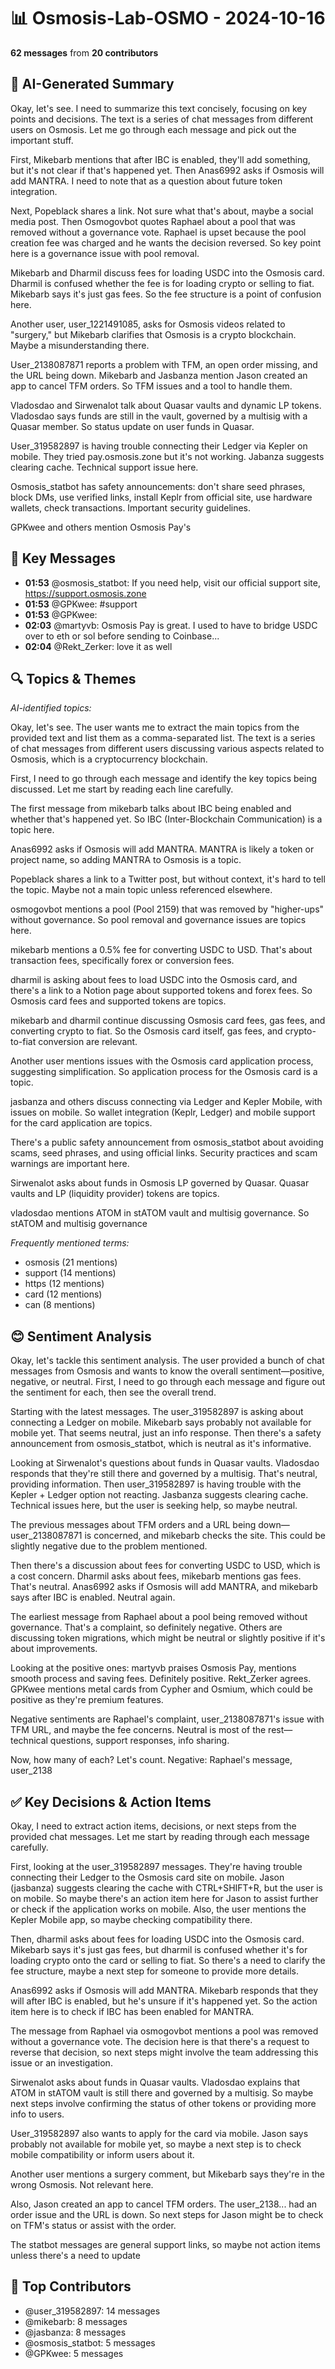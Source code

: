 # 📊 Osmosis-Lab-OSMO - 2024-10-16
**62 messages** from **20 contributors**

## 📝 AI-Generated Summary
<think>
Okay, let's see. I need to summarize this text concisely, focusing on key points and decisions. The text is a series of chat messages from different users on Osmosis. Let me go through each message and pick out the important stuff.

First, Mikebarb mentions that after IBC is enabled, they'll add something, but it's not clear if that's happened yet. Then Anas6992 asks if Osmosis will add MANTRA. I need to note that as a question about future token integration.

Next, Popeblack shares a link. Not sure what that's about, maybe a social media post. Then Osmogovbot quotes Raphael about a pool that was removed without a governance vote. Raphael is upset because the pool creation fee was charged and he wants the decision reversed. So key point here is a governance issue with pool removal.

Mikebarb and Dharmil discuss fees for loading USDC into the Osmosis card. Dharmil is confused whether the fee is for loading crypto or selling to fiat. Mikebarb says it's just gas fees. So the fee structure is a point of confusion here.

Another user, user_1221491085, asks for Osmosis videos related to "surgery," but Mikebarb clarifies that Osmosis is a crypto blockchain. Maybe a misunderstanding there.

User_2138087871 reports a problem with TFM, an open order missing, and the URL being down. Mikebarb and Jasbanza mention Jason created an app to cancel TFM orders. So TFM issues and a tool to handle them.

Vladosdao and Sirwenalot talk about Quasar vaults and dynamic LP tokens. Vladosdao says funds are still in the vault, governed by a multisig with a Quasar member. So status update on user funds in Quasar.

User_319582897 is having trouble connecting their Ledger via Kepler on mobile. They tried pay.osmosis.zone but it's not working. Jabanza suggests clearing cache. Technical support issue here.

Osmosis_statbot has safety announcements: don't share seed phrases, block DMs, use verified links, install Keplr from official site, use hardware wallets, check transactions. Important security guidelines.

GPKwee and others mention Osmosis Pay's

## 💬 Key Messages
- **01:53** @osmosis_statbot: If you need help, visit our official support site, https://support.osmosis.zone
- **01:53** @GPKwee: #support
- **01:53** @GPKwee: 
- **02:03** @martyvb: Osmosis Pay is great. I used to have to bridge USDC over to eth or sol before sending to Coinbase...
- **02:04** @Rekt_Zerker: love it as well

## 🔍 Topics & Themes
*AI-identified topics:*
> <think>
Okay, let's see. The user wants me to extract the main topics from the provided text and list them as a comma-separated list. The text is a series of chat messages from different users discussing various aspects related to Osmosis, which is a cryptocurrency blockchain.

First, I need to go through each message and identify the key topics being discussed. Let me start by reading each line carefully.

The first message from mikebarb talks about IBC being enabled and whether that's happened yet. So IBC (Inter-Blockchain Communication) is a topic here.

Anas6992 asks if Osmosis will add MANTRA. MANTRA is likely a token or project name, so adding MANTRA to Osmosis is a topic.

Popeblack shares a link to a Twitter post, but without context, it's hard to tell the topic. Maybe not a main topic unless referenced elsewhere.

osmogovbot mentions a pool (Pool 2159) that was removed by "higher-ups" without governance. So pool removal and governance issues are topics here.

mikebarb mentions a 0.5% fee for converting USDC to USD. That's about transaction fees, specifically forex or conversion fees.

dharmil is asking about fees to load USDC into the Osmosis card, and there's a link to a Notion page about supported tokens and forex fees. So Osmosis card fees and supported tokens are topics.

mikebarb and dharmil continue discussing Osmosis card fees, gas fees, and converting crypto to fiat. So the Osmosis card itself, gas fees, and crypto-to-fiat conversion are relevant.

Another user mentions issues with the Osmosis card application process, suggesting simplification. So application process for the Osmosis card is a topic.

jasbanza and others discuss connecting via Ledger and Kepler Mobile, with issues on mobile. So wallet integration (Keplr, Ledger) and mobile support for the card application are topics.

There's a public safety announcement from osmosis_statbot about avoiding scams, seed phrases, and using official links. Security practices and scam warnings are important here.

Sirwenalot asks about funds in Osmosis LP governed by Quasar. Quasar vaults and LP (liquidity provider) tokens are topics.

vladosdao mentions ATOM in stATOM vault and multisig governance. So stATOM and multisig governance

*Frequently mentioned terms:*
- osmosis (21 mentions)
- support (14 mentions)
- https (12 mentions)
- card (12 mentions)
- can (8 mentions)

## 😊 Sentiment Analysis
<think>
Okay, let's tackle this sentiment analysis. The user provided a bunch of chat messages from Osmosis and wants to know the overall sentiment—positive, negative, or neutral. First, I need to go through each message and figure out the sentiment for each, then see the overall trend.

Starting with the latest messages. The user_319582897 is asking about connecting a Ledger on mobile. Mikebarb says probably not available for mobile yet. That seems neutral, just an info response. Then there's a safety announcement from osmosis_statbot, which is neutral as it's informative.

Looking at Sirwenalot's questions about funds in Quasar vaults. Vladosdao responds that they're still there and governed by a multisig. That's neutral, providing information. Then user_319582897 is having trouble with the Kepler + Ledger option not reacting. Jasbanza suggests clearing cache. Technical issues here, but the user is seeking help, so maybe neutral. 

The previous messages about TFM orders and a URL being down—user_2138087871 is concerned, and mikebarb checks the site. This could be slightly negative due to the problem mentioned. 

Then there's a discussion about fees for converting USDC to USD, which is a cost concern. Dharmil asks about fees, mikebarb mentions gas fees. That's neutral. Anas6992 asks if Osmosis will add MANTRA, and mikebarb says after IBC is enabled. Neutral again.

The earliest message from Raphael about a pool being removed without governance. That's a complaint, so definitely negative. Others are discussing token migrations, which might be neutral or slightly positive if it's about improvements.

Looking at the positive ones: martyvb praises Osmosis Pay, mentions smooth process and saving fees. Definitely positive. Rekt_Zerker agrees. GPKwee mentions metal cards from Cypher and Osmium, which could be positive as they're premium features.

Negative sentiments are Raphael's complaint, user_2138087871's issue with TFM URL, and maybe the fee concerns. Neutral is most of the rest—technical questions, support responses, info sharing.

Now, how many of each? Let's count. Negative: Raphael's message, user_2138

## ✅ Key Decisions & Action Items
<think>
Okay, I need to extract action items, decisions, or next steps from the provided chat messages. Let me start by reading through each message carefully.

First, looking at the user_319582897 messages. They're having trouble connecting their Ledger to the Osmosis card site on mobile. Jason (jasbanza) suggests clearing the cache with CTRL+SHIFT+R, but the user is on mobile. So maybe there's an action item here for Jason to assist further or check if the application works on mobile. Also, the user mentions the Kepler Mobile app, so maybe checking compatibility there.

Then, dharmil asks about fees for loading USDC into the Osmosis card. Mikebarb says it's just gas fees, but dharmil is confused whether it's for loading crypto onto the card or selling to fiat. So there's a need to clarify the fee structure, maybe a next step for someone to provide more details.

Anas6992 asks if Osmosis will add MANTRA. Mikebarb responds that they will after IBC is enabled, but he's unsure if it's happened yet. So the action item here is to check if IBC has been enabled for MANTRA.

The message from Raphael via osmogovbot mentions a pool was removed without a governance vote. The decision here is that there's a request to reverse that decision, so next steps might involve the team addressing this issue or an investigation.

Sirwenalot asks about funds in Quasar vaults. Vladosdao explains that ATOM in stATOM vault is still there and governed by a multisig. So maybe next steps involve confirming the status of other tokens or providing more info to users.

User_319582897 also wants to apply for the card via mobile. Jason says probably not available for mobile yet, so maybe a next step is to check mobile compatibility or inform users about it.

Another user mentions a surgery comment, but Mikebarb says they're in the wrong Osmosis. Not relevant here.

Also, Jason created an app to cancel TFM orders. The user_2138... had an order issue and the URL is down. So next steps for Jason might be to check on TFM's status or assist with the order.

The statbot messages are general support links, so maybe not action items unless there's a need to update

## 👥 Top Contributors
- @user_319582897: 14 messages
- @mikebarb: 8 messages
- @jasbanza: 8 messages
- @osmosis_statbot: 5 messages
- @GPKwee: 5 messages